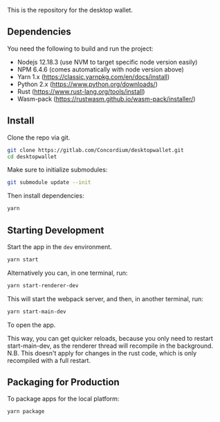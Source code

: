 This is the repository for the desktop wallet.

## Dependencies

You need the following to build and run the project:

-   Nodejs 12.18.3 (use NVM to target specific node version easily)
-   NPM 6.4.6 (comes automatically with node version above)
-   Yarn 1.x (https://classic.yarnpkg.com/en/docs/install)
-   Python 2.x (https://www.python.org/downloads/)
-   Rust (https://www.rust-lang.org/tools/install)
-   Wasm-pack (https://rustwasm.github.io/wasm-pack/installer/)

## Install

Clone the repo via git.

```bash
git clone https://gitlab.com/Concordium/desktopwallet.git
cd desktopwallet
```

Make sure to initialize submodules:

```bash
git submodule update --init
```

Then install dependencies:

```bash
yarn
```

## Starting Development

Start the app in the `dev` environment.

```bash
yarn start
```

Alternatively you can, in one terminal, run:

```bash
yarn start-renderer-dev
```

This will start the webpack server, and then, in another terminal, run:

```bash
yarn start-main-dev
```

To open the app.

This way, you can get quicker reloads, because you only need to restart start-main-dev,
as the renderer thread will recompile in the background. N.B. This doesn't apply for changes in the rust code,
which is only recompiled with a full restart.

## Packaging for Production

To package apps for the local platform:

```bash
yarn package
```
